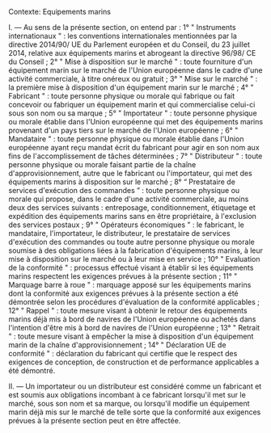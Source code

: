 Contexte: Equipements marins

I. — Au sens de la présente section, on entend par : 1° " Instruments internationaux " : les conventions internationales mentionnées par la directive 2014/90/ UE du Parlement européen et du Conseil, du 23 juillet 2014, relative aux équipements marins et abrogeant la directive 96/98/ CE du Conseil ; 2° " Mise à disposition sur le marché " : toute fourniture d'un équipement marin sur le marché de l'Union européenne dans le cadre d'une activité commerciale, à titre onéreux ou gratuit ; 3° " Mise sur le marché " : la première mise à disposition d'un équipement marin sur le marché ; 4° " Fabricant " : toute personne physique ou morale qui fabrique ou fait concevoir ou fabriquer un équipement marin et qui commercialise celui-ci sous son nom ou sa marque ; 5° " Importateur " : toute personne physique ou morale établie dans l'Union européenne qui met des équipements marins provenant d'un pays tiers sur le marché de l'Union européenne ; 6° " Mandataire " : toute personne physique ou morale établie dans l'Union européenne ayant reçu mandat écrit du fabricant pour agir en son nom aux fins de l'accomplissement de tâches déterminées ; 7° " Distributeur " : toute personne physique ou morale faisant partie de la chaîne d'approvisionnement, autre que le fabricant ou l'importateur, qui met des équipements marins à disposition sur le marché ; 8° “ Prestataire de services d'exécution des commandes ” : toute personne physique ou morale qui propose, dans le cadre d'une activité commerciale, au moins deux des services suivants : entreposage, conditionnement, étiquetage et expédition des équipements marins sans en être propriétaire, à l'exclusion des services postaux ; 9° " Opérateurs économiques " : le fabricant, le mandataire, l'importateur, le distributeur, le prestataire de services d'exécution des commandes ou toute autre personne physique ou morale soumise à des obligations liées à la fabrication d'équipements marins, à leur mise à disposition sur le marché ou à leur mise en service ; 10° " Evaluation de la conformité " : processus effectué visant à établir si les équipements marins respectent les exigences prévues à la présente section ; 11° " Marquage barre à roue " : marquage apposé sur les équipements marins dont la conformité aux exigences prévues à la présente section a été démontrée selon les procédures d'évaluation de la conformité applicables ; 12° " Rappel " : toute mesure visant à obtenir le retour des équipements marins déjà mis à bord de navires de l'Union européenne ou achetés dans l'intention d'être mis à bord de navires de l'Union européenne ; 13° " Retrait " : toute mesure visant à empêcher la mise à disposition d'un équipement marin de la chaîne d'approvisionnement ; 14° " Déclaration UE de conformité " : déclaration du fabricant qui certifie que le respect des exigences de conception, de construction et de performance applicables a été démontré.

II. — Un importateur ou un distributeur est considéré comme un fabricant et est soumis aux obligations incombant à ce fabricant lorsqu'il met sur le marché, sous son nom et sa marque, ou lorsqu'il modifie un équipement marin déjà mis sur le marché de telle sorte que la conformité aux exigences prévues à la présente section peut en être affectée.